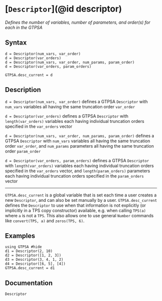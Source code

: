 # [`Descriptor`](@id descriptor)
*Defines the number of variables, number of parameters, and order(s) for each in the GTPSA*
## Syntax
```
d = Descriptor(num_vars, var_order)     
d = Descriptor(var_orders)
d = Descriptor(num_vars, var_order, num_params, param_order)   
d = Descriptor(var_orders, param_orders)  

GTPSA.desc_current = d
```

## Description
`d = Descriptor(num_vars, var_order)` defines a GTPSA `Descriptor` with `num_vars` variables all having the same truncation order `var_order`

`d = Descriptor(var_orders)` defines a GTPSA `Descriptor` with `length(var_orders)` variables each having individual truncation orders specified in the `var_orders` vector

`d = Descriptor(num_vars, var_order, num_params, param_order)` defines a GTPSA `Descriptor` with `num_vars` variables all having the same truncation order `var_order`, and `num_params` parameters all having the same truncation order `param_order`

`d = Descriptor(var_orders, param_orders)` defines a GTPSA `Descriptor` with `length(var_orders)` variables each having individual truncation orders specified in the `var_orders` vector, and `length(param_orders)` parameters each having individual truncation orders specified in the `param_orders` vector

-----

`GTPSA.desc_current` is a global variable that is set each time a user creates a new `Descriptor`, and can also be set manually by a user. `GTPSA.desc_current` defines the `Descriptor` to use when that information is not explicitly (or implicitly in a TPS copy constructor) available, e.g. when calling `TPS(a)` where `a` is not a `TPS`. This also allows one to use general `Number` commands like `convert(TPS, a)` and `zeros(TPS, 6)`.


## Examples
```@repl desc
using GTPSA #hide
d1 = Descriptor(2, 10)         
d2 = Descriptor([1, 2, 3])     
d3 = Descriptor(3, 4, 1, 2)    
d4 = Descriptor([6, 5], [4])   
GTPSA.desc_current = d1
```

## Documentation
```@docs
Descriptor
```